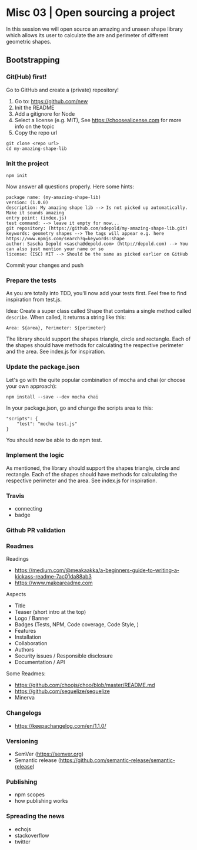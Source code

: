 # Misc 03 | Open sourcing a project

In this session we will open source an amazing and unseen shape library which allows its user to calculate the are and perimeter of different geometric shapes.

## Bootstrapping

### Git(Hub) first!

Go to GitHub and create a (private) repository!

1. Go to: https://github.com/new
2. Init the README
3. Add a gitignore for Node
4. Select a license (e.g. MIT), See https://choosealicense.com for more info on the topic
5. Copy the repo url

```shell
git clone <repo url>
cd my-amazing-shape-lib
```

### Init the project

```
npm init
```

Now answer all questions properly. Here some hints:

```
package name: (my-amazing-shape-lib)
version: (1.0.0)
description: My amazing shape lib --> Is not picked up automatically. Make it sounds amazing
entry point: (index.js)
test command: --> leave it empty for now...
git repository: (https://github.com/sdepold/my-amazing-shape-lib.git)
keywords: geometry shapes --> The tags will appear e.g. here https://www.npmjs.com/search?q=keywords:shape
author: Sascha Depold <sascha@depold.com> (http://depold.com) --> You can also just mention your name or so
license: (ISC) MIT --> Should be the same as picked earlier on GitHub
```

Commit your changes and push

### Prepare the tests

As you are totally into TDD, you'll now add your tests first. Feel free to find inspiration from test.js.

Idea: Create a super class called Shape that contains a single method called `describe`. When called, it returns a string like this:

```
Area: ${area}, Perimeter: ${perimeter}
```

The library should support the shapes triangle, circle and rectangle. Each of the shapes should have methods for calculating the respective perimeter and the area. See index.js for inspiration.

### Update the package.json 

Let's go with the quite popular combination of mocha and chai (or choose your own approach):

```
npm install --save --dev mocha chai
```

In your package.json, go and change the scripts area to this:

```
"scripts": {
    "test": "mocha test.js"
}
```

You should now be able to do npm test.

### Implement the logic

As mentioned, the library should support the shapes triangle, circle and rectangle. Each of the shapes should have methods for calculating the respective perimeter and the area. See index.js for inspiration.

### Travis
- connecting
- badge

### Github PR validation

### Readmes

Readings
- https://medium.com/@meakaakka/a-beginners-guide-to-writing-a-kickass-readme-7ac01da88ab3
- https://www.makeareadme.com

Aspects
- Title
- Teaser (short intro at the top)
- Logo / Banner 
- Badges (Tests, NPM, Code coverage, Code Style, )
- Features
- Installation
- Collaboration
- Authors
- Security issues / Responsible disclosure
- Documentation / API

Some Readmes:
- https://github.com/choojs/choo/blob/master/README.md
- https://github.com/sequelize/sequelize
- Minerva

### Changelogs
- https://keepachangelog.com/en/1.1.0/

### Versioning
- SemVer (https://semver.org)
- Semantic release (https://github.com/semantic-release/semantic-release)

### Publishing
- npm scopes
- how publishing works

### Spreading the news

- echojs
- stackoverflow
- twitter
